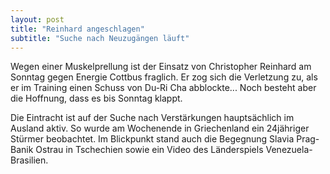```yaml
---
layout: post
title: "Reinhard angeschlagen"
subtitle: "Suche nach Neuzugängen läuft"
---
```


Wegen einer Muskelprellung ist der Einsatz von Christopher Reinhard am Sonntag gegen Energie Cottbus fraglich. Er zog sich die Verletzung zu, als er im Training einen Schuss von Du-Ri Cha abblockte... Noch besteht aber die Hoffnung, dass es bis Sonntag klappt.

Die Eintracht ist auf der Suche nach Verstärkungen hauptsächlich im Ausland aktiv. So wurde am Wochenende in Griechenland ein 24jähriger Stürmer beobachtet. Im Blickpunkt stand auch die Begegnung Slavia Prag-Banik Ostrau in Tschechien sowie ein Video des Länderspiels Venezuela-Brasilien.
